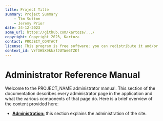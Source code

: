 ```yaml
---
title: Project Title
summary: Project Summary
    - Tim Sutton
    - Jeremy Prior
date: 24-12-2023
some_url: https://github.com/kartoza/.../
copyright: Copyright 2023, Kartoza
contact: PROJECT_CONTACT
license: This program is free software; you can redistribute it and/or modify it under the terms of the GNU Affero General Public License as published by the Free Software Foundation; either version 3 of the License, or (at your option) any later version.
context_id: VrfXH5X9kkzfJUTWe6TZKf
---
```


# Administrator Reference Manual
<!-- Replace all of the titles with relevant titles -->

Welcome to the PROJECT_NAME administrator manual. This section of the
documentation describes every administrator page in the application and what
the various components of that page do. Here is a brief overview of the content
provided here:

* **[Administration:]()** this section explains the administration of the site.

